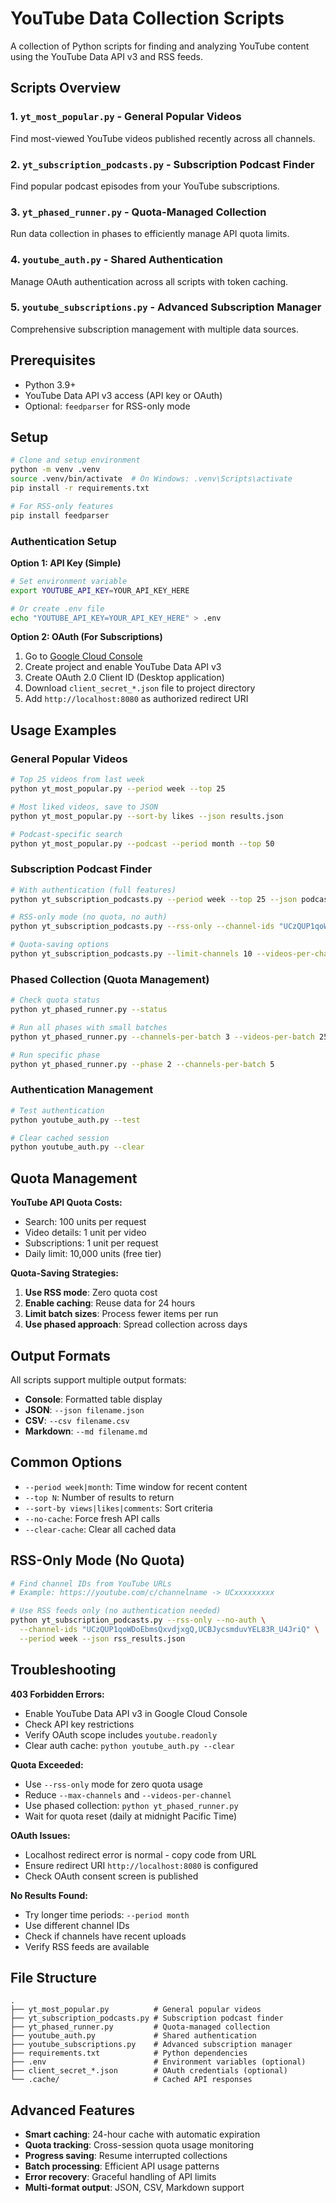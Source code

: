# YouTube Data Collection Scripts

A collection of Python scripts for finding and analyzing YouTube content using the YouTube Data API v3 and RSS feeds.

## Scripts Overview

### 1. `yt_most_popular.py` - General Popular Videos
Find most-viewed YouTube videos published recently across all channels.

### 2. `yt_subscription_podcasts.py` - Subscription Podcast Finder
Find popular podcast episodes from your YouTube subscriptions.

### 3. `yt_phased_runner.py` - Quota-Managed Collection
Run data collection in phases to efficiently manage API quota limits.

### 4. `youtube_auth.py` - Shared Authentication
Manage OAuth authentication across all scripts with token caching.

### 5. `youtube_subscriptions.py` - Advanced Subscription Manager
Comprehensive subscription management with multiple data sources.

## Prerequisites

- Python 3.9+
- YouTube Data API v3 access (API key or OAuth)
- Optional: `feedparser` for RSS-only mode

## Setup

```bash
# Clone and setup environment
python -m venv .venv
source .venv/bin/activate  # On Windows: .venv\Scripts\activate
pip install -r requirements.txt

# For RSS-only features
pip install feedparser
```

### Authentication Setup

**Option 1: API Key (Simple)**
```bash
# Set environment variable
export YOUTUBE_API_KEY=YOUR_API_KEY_HERE

# Or create .env file
echo "YOUTUBE_API_KEY=YOUR_API_KEY_HERE" > .env
```

**Option 2: OAuth (For Subscriptions)**
1. Go to [Google Cloud Console](https://console.cloud.google.com)
2. Create project and enable YouTube Data API v3
3. Create OAuth 2.0 Client ID (Desktop application)
4. Download `client_secret_*.json` file to project directory
5. Add `http://localhost:8080` as authorized redirect URI

## Usage Examples

### General Popular Videos
```bash
# Top 25 videos from last week
python yt_most_popular.py --period week --top 25

# Most liked videos, save to JSON
python yt_most_popular.py --sort-by likes --json results.json

# Podcast-specific search
python yt_most_popular.py --podcast --period month --top 50
```

### Subscription Podcast Finder
```bash
# With authentication (full features)
python yt_subscription_podcasts.py --period week --top 25 --json podcasts.json

# RSS-only mode (no quota, no auth)
python yt_subscription_podcasts.py --rss-only --channel-ids "UCzQUP1qoWDoEbmsQxvdjxgQ" --json rss_podcasts.json

# Quota-saving options
python yt_subscription_podcasts.py --limit-channels 10 --videos-per-channel 3
```

### Phased Collection (Quota Management)
```bash
# Check quota status
python yt_phased_runner.py --status

# Run all phases with small batches
python yt_phased_runner.py --channels-per-batch 3 --videos-per-batch 25

# Run specific phase
python yt_phased_runner.py --phase 2 --channels-per-batch 5
```

### Authentication Management
```bash
# Test authentication
python youtube_auth.py --test

# Clear cached session
python youtube_auth.py --clear
```

## Quota Management

**YouTube API Quota Costs:**
- Search: 100 units per request
- Video details: 1 unit per video
- Subscriptions: 1 unit per request
- Daily limit: 10,000 units (free tier)

**Quota-Saving Strategies:**
1. **Use RSS mode**: Zero quota cost
2. **Enable caching**: Reuse data for 24 hours
3. **Limit batch sizes**: Process fewer items per run
4. **Use phased approach**: Spread collection across days

## Output Formats

All scripts support multiple output formats:
- **Console**: Formatted table display
- **JSON**: `--json filename.json`
- **CSV**: `--csv filename.csv`
- **Markdown**: `--md filename.md`

## Common Options

- `--period week|month`: Time window for recent content
- `--top N`: Number of results to return
- `--sort-by views|likes|comments`: Sort criteria
- `--no-cache`: Force fresh API calls
- `--clear-cache`: Clear all cached data

## RSS-Only Mode (No Quota)

```bash
# Find channel IDs from YouTube URLs
# Example: https://youtube.com/c/channelname -> UCxxxxxxxxx

# Use RSS feeds only (no authentication needed)
python yt_subscription_podcasts.py --rss-only --no-auth \
  --channel-ids "UCzQUP1qoWDoEbmsQxvdjxgQ,UCBJycsmduvYEL83R_U4JriQ" \
  --period week --json rss_results.json
```

## Troubleshooting

**403 Forbidden Errors:**
- Enable YouTube Data API v3 in Google Cloud Console
- Check API key restrictions
- Verify OAuth scope includes `youtube.readonly`
- Clear auth cache: `python youtube_auth.py --clear`

**Quota Exceeded:**
- Use `--rss-only` mode for zero quota usage
- Reduce `--max-channels` and `--videos-per-channel`
- Use phased collection: `python yt_phased_runner.py`
- Wait for quota reset (daily at midnight Pacific Time)

**OAuth Issues:**
- Localhost redirect error is normal - copy code from URL
- Ensure redirect URI `http://localhost:8080` is configured
- Check OAuth consent screen is published

**No Results Found:**
- Try longer time periods: `--period month`
- Use different channel IDs
- Check if channels have recent uploads
- Verify RSS feeds are available

## File Structure

```
.
├── yt_most_popular.py          # General popular videos
├── yt_subscription_podcasts.py # Subscription podcast finder
├── yt_phased_runner.py         # Quota-managed collection
├── youtube_auth.py             # Shared authentication
├── youtube_subscriptions.py    # Advanced subscription manager
├── requirements.txt            # Python dependencies
├── .env                        # Environment variables (optional)
├── client_secret_*.json        # OAuth credentials (optional)
└── .cache/                     # Cached API responses
```

## Advanced Features

- **Smart caching**: 24-hour cache with automatic expiration
- **Quota tracking**: Cross-session quota usage monitoring
- **Progress saving**: Resume interrupted collections
- **Batch processing**: Efficient API usage patterns
- **Error recovery**: Graceful handling of API limits
- **Multi-format output**: JSON, CSV, Markdown support